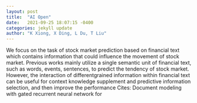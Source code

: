 ```yaml
---
layout: post
title:  "AI Open"
date:   2021-09-25 18:07:15 -0400
categories: jekyll update
author: "K Xiong, X Ding, L Du, T Liu"
---
```

We focus on the task of stock market prediction based on financial text which contains information that could influence the movement of stock market. Previous works mainly utilize a single semantic unit of financial text, such as words, events, sentences, to predict the tendency of stock market. However, the interaction of differentgrained information within financial text can be useful for context knowledge supplement and predictive information selection, and then improve the performance Cites: Document modeling with gated recurrent neural network for